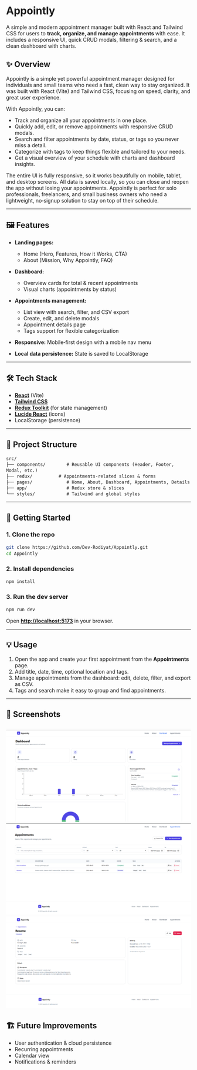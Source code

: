 # **Appointly**

A simple and modern appointment manager built with React and Tailwind CSS for users to **track, organize, and manage appointments** with ease.
It includes a responsive UI, quick CRUD modals, filtering & search, and a clean dashboard with charts.

## ✨ Overview

Appointly is a simple yet powerful appointment manager designed for individuals and small teams who need a fast, clean way to stay organized.
It was built with React (Vite) and Tailwind CSS, focusing on speed, clarity, and great user experience.

With Appointly, you can:

- Track and organize all your appointments in one place.
- Quickly add, edit, or remove appointments with responsive CRUD modals.
- Search and filter appointments by date, status, or tags so you never miss a detail.
- Categorize with tags to keep things flexible and tailored to your needs.
- Get a visual overview of your schedule with charts and dashboard insights.

The entire UI is fully responsive, so it works beautifully on mobile, tablet, and desktop screens.
All data is saved locally, so you can close and reopen the app without losing your appointments.
Appointly is perfect for solo professionals, freelancers, and small business owners who need a lightweight, no‑signup solution to stay on top of their schedule.

---

## 🖼️ Features

* **Landing pages:**

  * Home (Hero, Features, How it Works, CTA)
  * About (Mission, Why Appointly, FAQ)
* **Dashboard:**

  * Overview cards for total & recent appointments
  * Visual charts (appointments by status)
* **Appointments management:**

  * List view with search, filter, and CSV export
  * Create, edit, and delete modals
  * Appointment details page
  * Tags support for flexible categorization
* **Responsive:** Mobile‑first design with a mobile nav menu
* **Local data persistence:** State is saved to LocalStorage

---

## 🛠️ Tech Stack

* [**React**](https://react.dev/) (Vite)
* [**Tailwind CSS**](https://tailwindcss.com/)
* [**Redux Toolkit**](https://redux-toolkit.js.org/) (for state management)
* [**Lucide React**](https://lucide.dev/) (icons)
* LocalStorage (persistence)

---

## 📂 Project Structure

```
src/
├── components/        # Reusable UI components (Header, Footer, Modal, etc.)
├── redux/          # Appointments-related slices & forms
├── pages/             # Home, About, Dashboard, Appointments, Details
├── app/               # Redux store & slices
└── styles/            # Tailwind and global styles
```

---

## 🚀 Getting Started

### 1. Clone the repo

```bash
git clone https://github.com/Dev-Rodiyat/Appointly.git
cd Appointly
```

### 2. Install dependencies

```bash
npm install
```

### 3. Run the dev server

```bash
npm run dev
```

Open **[http://localhost:5173](http://localhost:5173)** in your browser.

---

## 💡 Usage

1. Open the app and create your first appointment from the **Appointments** page.
2. Add title, date, time, optional location and tags.
3. Manage appointments from the dashboard: edit, delete, filter, and export as CSV.
4. Tags and search make it easy to group and find appointments.

---

## 📸 Screenshots

![Dashboard](image.png)
![Appointments page](image-1.png)
![Appointmemt details page](image-2.png)
---

## 🏗️ Future Improvements

* User authentication & cloud persistence
* Recurring appointments
* Calendar view
* Notifications & reminders
